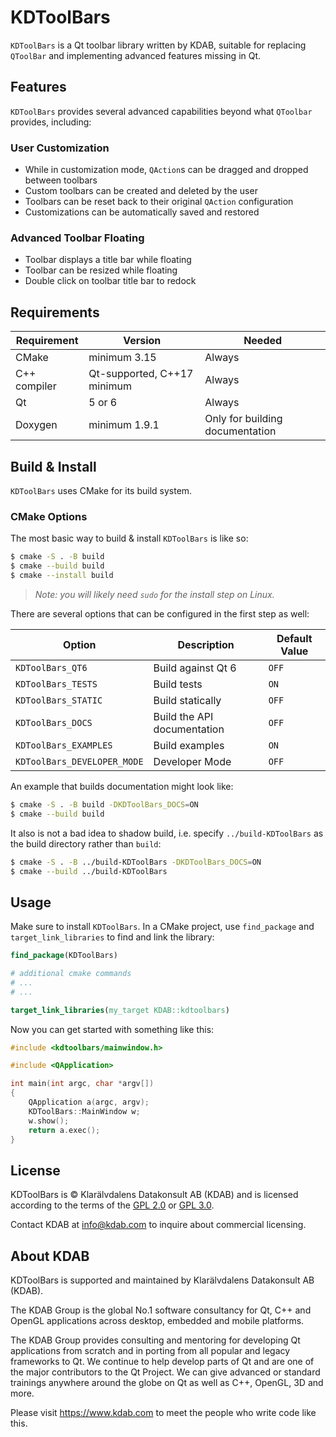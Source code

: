 # KDToolBars

`KDToolBars` is a Qt toolbar library written by KDAB, suitable for replacing `QToolBar` and
implementing advanced features missing in Qt.

## Features

`KDToolBars` provides several advanced capabilities beyond what `QToolbar` provides, including:

### User Customization

- While in customization mode, `QAction`s can be dragged and dropped between toolbars
- Custom toolbars can be created and deleted by the user
- Toolbars can be reset back to their original `QAction` configuration
- Customizations can be automatically saved and restored

### Advanced Toolbar Floating

- Toolbar displays a title bar while floating
- Toolbar can be resized while floating
- Double click on toolbar title bar to redock

## Requirements

| Requirement  | Version                     | Needed                          |
| ------------ | --------------------------- | ------------------------------- |
| CMake        | minimum 3.15                | Always                          |
| C++ compiler | Qt-supported, C++17 minimum | Always                          |
| Qt           | 5 or 6                      | Always                          |
| Doxygen      | minimum 1.9.1               | Only for building documentation |

## Build & Install

`KDToolBars` uses CMake for its build system.

### CMake Options

The most basic way to build & install `KDToolBars` is like so:

```bash
$ cmake -S . -B build
$ cmake --build build
$ cmake --install build
```

> _Note: you will likely need `sudo` for the install step on Linux._

There are several options that can be configured in the first step as well:

| Option                      | Description                 | Default Value   |
| --------------------------- | --------------------------- | --------------- |
| `KDToolBars_QT6`            | Build against Qt 6          | `OFF`           |
| `KDToolBars_TESTS`          | Build tests                 | `ON`            |
| `KDToolBars_STATIC`         | Build statically            | `OFF`           |
| `KDToolBars_DOCS`           | Build the API documentation | `OFF`           |
| `KDToolBars_EXAMPLES`       | Build examples              | `ON`            |
| `KDToolBars_DEVELOPER_MODE` | Developer Mode              | `OFF`           |

An example that builds documentation might look like:

```bash
$ cmake -S . -B build -DKDToolBars_DOCS=ON
$ cmake --build build
```

It also is not a bad idea to shadow build, i.e. specify `../build-KDToolBars`
as the build directory rather than `build`:

```bash
$ cmake -S . -B ../build-KDToolBars -DKDToolBars_DOCS=ON
$ cmake --build ../build-KDToolBars
```

## Usage

Make sure to install `KDToolBars`. In a CMake project, use `find_package` and
`target_link_libraries` to find and link the library:

```cmake
find_package(KDToolBars)

# additional cmake commands
# ...
# ...

target_link_libraries(my_target KDAB::kdtoolbars)
```

Now you can get started with something like this:

```cpp
#include <kdtoolbars/mainwindow.h>

#include <QApplication>

int main(int argc, char *argv[])
{
    QApplication a(argc, argv);
    KDToolBars::MainWindow w;
    w.show();
    return a.exec();
}

```

## License

KDToolBars is © Klarälvdalens Datakonsult AB (KDAB) and is licensed according
to the terms of the [GPL 2.0](LICENSES/GPL-2.0-only.txt) or [GPL 3.0](LICENSES/GPL-3.0-only.txt).

Contact KDAB at <info@kdab.com> to inquire about commercial licensing.

## About KDAB

KDToolBars is supported and maintained by Klarälvdalens Datakonsult AB (KDAB).

The KDAB Group is the global No.1 software consultancy for Qt, C++ and OpenGL applications across
desktop, embedded and mobile platforms.

The KDAB Group provides consulting and mentoring for developing Qt applications from scratch and in
porting from all popular and legacy frameworks to Qt. We continue to help develop parts of Qt and
are one of the major contributors to the Qt Project. We can give advanced or standard trainings
anywhere around the globe on Qt as well as C++, OpenGL, 3D and more.

Please visit <https://www.kdab.com> to meet the people who write code like this.
